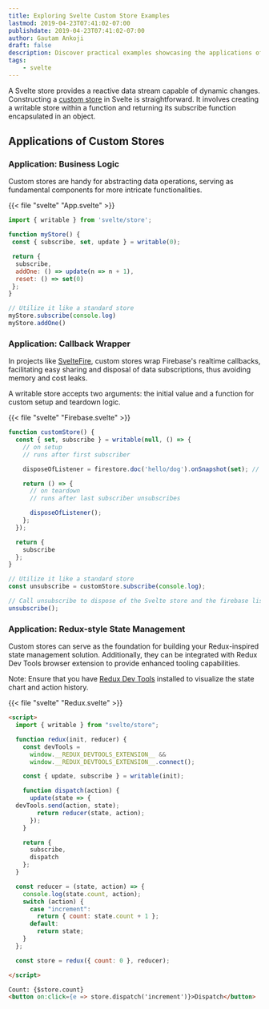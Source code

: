 ```yaml
---
title: Exploring Svelte Custom Store Examples
lastmod: 2019-04-23T07:41:02-07:00
publishdate: 2019-04-23T07:41:02-07:00
author: Gautam Ankoji
draft: false
description: Discover practical examples showcasing the applications of Svelte custom stores.
tags: 
    - svelte
---
```


A Svelte store provides a reactive data stream capable of dynamic changes. Constructing a [custom store](https://svelte.dev/tutorial/custom-stores) in Svelte is straightforward. It involves creating a writable store within a function and returning its subscribe function encapsulated in an object.

## Applications of Custom Stores

### Application: Business Logic

Custom stores are handy for abstracting data operations, serving as fundamental components for more intricate functionalities.

{{< file "svelte" "App.svelte" >}}

```javascript
import { writable } from 'svelte/store';

function myStore() {
 const { subscribe, set, update } = writable(0);

 return {
  subscribe,
  addOne: () => update(n => n + 1),
  reset: () => set(0)
 };
}

// Utilize it like a standard store
myStore.subscribe(console.log)
myStore.addOne()
```

### Application: Callback Wrapper

In projects like [SvelteFire](https://github.com/codediodeio/sveltefire), custom stores wrap Firebase's realtime callbacks, facilitating easy sharing and disposal of data subscriptions, thus avoiding memory and cost leaks.

A writable store accepts two arguments: the initial value and a function for custom setup and teardown logic.

{{< file "svelte" "Firebase.svelte" >}}

```javascript
function customStore() {
  const { set, subscribe } = writable(null, () => {
    // on setup
    // runs after first subscriber

    disposeOfListener = firestore.doc('hello/dog').onSnapshot(set); // Set the value of the store

    return () => {
      // on teardown
      // runs after last subscriber unsubscribes

      disposeOfListener();
    };
  });

  return {
    subscribe
  };
}

// Utilize it like a standard store
const unsubscribe = customStore.subscribe(console.log);

// Call unsubscribe to dispose of the Svelte store and the firebase listener.
unsubscribe();

```

### Application: Redux-style State Management

Custom stores can serve as the foundation for building your Redux-inspired state management solution. Additionally, they can be integrated with Redux Dev Tools browser extension to provide enhanced tooling capabilities.

Note: Ensure that you have [Redux Dev Tools](https://chrome.google.com/webstore/detail/redux-devtools/lmhkpmbekcpmknklioeibfkpmmfibljd?hl=en) installed to visualize the state chart and action history.

{{< file "svelte" "Redux.svelte" >}}

```html
<script>
  import { writable } from "svelte/store";

  function redux(init, reducer) {
    const devTools =
      window.__REDUX_DEVTOOLS_EXTENSION__ &&
      window.__REDUX_DEVTOOLS_EXTENSION__.connect();

    const { update, subscribe } = writable(init);

    function dispatch(action) {
      update(state => {
  devTools.send(action, state);
        return reducer(state, action);
      });
    }

    return {
      subscribe,
      dispatch
    };
  }

  const reducer = (state, action) => {
    console.log(state.count, action);
    switch (action) {
      case "increment":
        return { count: state.count + 1 };
      default:
        return state;
    }
  };

  const store = redux({ count: 0 }, reducer);

</script>

Count: {$store.count}
<button on:click={e => store.dispatch('increment')}>Dispatch</button>
```

